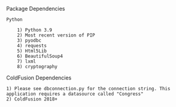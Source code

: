 Package Dependencies

    Python

        1) Python 3.9
        2) Most recent version of PIP
        3) pyodbc
        4) requests
        5) Html5Lib
        6) BeautifulSoup4
        7) lxml
        8) cryptography

ColdFusion Dependencies

    1) Please see dbconnection.py for the connection string. This application requires a datasource called "Congress"
    2) ColdFusion 2018+